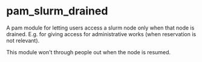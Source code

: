 # pam_slurm_drained

A pam module for letting users access a slurm node only when that node is
drained. E.g. for giving access for administrative works (when reservation is
not relevant).

This module won't through people out when the node is resumed.

